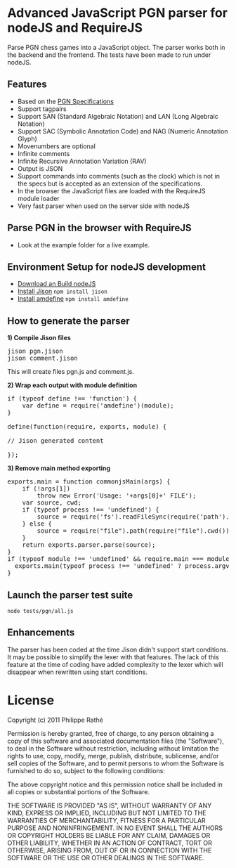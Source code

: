 Advanced JavaScript PGN parser for nodeJS and RequireJS
=======================================================

Parse PGN chess games into a JavaScript object. The parser works both in the backend and the frontend. The tests have been made to run under nodeJS.

Features
--------

- Based on the [PGN Specifications](http://www.thechessdrum.net/PGN_Reference.txt)
- Support tagpairs
- Support SAN (Standard Algebraic Notation) and LAN (Long Algebraic Notation)
- Support SAC (Symbolic Annotation Code) and NAG (Numeric Annotation Glyph)
- Movenumbers are optional
- Infinite comments
- Infinite Recursive Annotation Variation (RAV)
- Output is JSON
- Support commands into comments (such as the clock) which is not in the specs but is accepted as an extension of the specifications.
- In the browser the JavaScript files are loaded with the RequireJS module loader
- Very fast parser when used on the server side with nodeJS

Parse PGN in the browser with RequireJS
---------------------------------------
- Look at the example folder for a live example.

Environment Setup for nodeJS development
----------------------------------------

- [Download an Build nodeJS](http://nodejs.org/#download)
- [Install Jison](http://zaach.github.com/jison) `npm install jison`
- [Install amdefine](https://github.com/jrburke/amdefine) `npm install amdefine`

How to generate the parser
--------------------------
**1) Compile Jison files**
<pre>
jison pgn.jison 
jison comment.jison
</pre>

This will create files pgn.js and comment.js.

**2) Wrap each output with module definition**
<pre>
if (typeof define !== 'function') {
    var define = require('amdefine')(module);
}

define(function(require, exports, module) {

// Jison generated content

});
</pre>

**3) Remove main method exporting**

<pre>
exports.main = function commonjsMain(args) {
    if (!args[1])
        throw new Error('Usage: '+args[0]+' FILE');
    var source, cwd;
    if (typeof process !== 'undefined') {
        source = require('fs').readFileSync(require('path').resolve(args[1]), "utf8");
    } else {
        source = require("file").path(require("file").cwd()).join(args[1]).read({charset: "utf-8"});
    }
    return exports.parser.parse(source);
}
if (typeof module !== 'undefined' && require.main === module) {
  exports.main(typeof process !== 'undefined' ? process.argv.slice(1) : require("system").args);
}
</pre>

Launch the parser test suite
----------------------------

`node tests/pgn/all.js`

Enhancements
------------

The parser has been coded at the time Jison didn't support start conditions. It may be possible to simplify the lexer with that features. The lack of this feature at the time of coding have added complexity to the lexer which will disappear when rewritten using start conditions.

License
=======

Copyright (c) 2011 Philippe Rathé

Permission is hereby granted, free of charge, to any person obtaining a copy of this software and associated documentation files (the "Software"), to deal in the Software without restriction, including without limitation the rights to use, copy, modify, merge, publish, distribute, sublicense, and/or sell copies of the Software, and to permit persons to whom the Software is furnished to do so, subject to the following conditions:

The above copyright notice and this permission notice shall be included in all copies or substantial portions of the Software.

THE SOFTWARE IS PROVIDED "AS IS", WITHOUT WARRANTY OF ANY KIND, EXPRESS OR IMPLIED, INCLUDING BUT NOT LIMITED TO THE WARRANTIES OF MERCHANTABILITY, FITNESS FOR A PARTICULAR PURPOSE AND NONINFRINGEMENT. IN NO EVENT SHALL THE AUTHORS OR COPYRIGHT HOLDERS BE LIABLE FOR ANY CLAIM, DAMAGES OR OTHER LIABILITY, WHETHER IN AN ACTION OF CONTRACT, TORT OR OTHERWISE, ARISING FROM, OUT OF OR IN CONNECTION WITH THE SOFTWARE OR THE USE OR OTHER DEALINGS IN THE SOFTWARE.